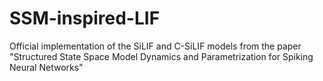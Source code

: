 # SSM-inspired-LIF
Official implementation of the SiLIF and C-SiLIF models from the paper "Structured State Space Model Dynamics and Parametrization for Spiking Neural Networks"
